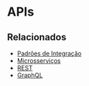 # APIs

## Relacionados
- [Padrões de Integração](./integration-patterns.md)
- [Microsserviços](./microservices.md)
- [REST](./rest.md)
- [GraphQL](./graphql.md)
